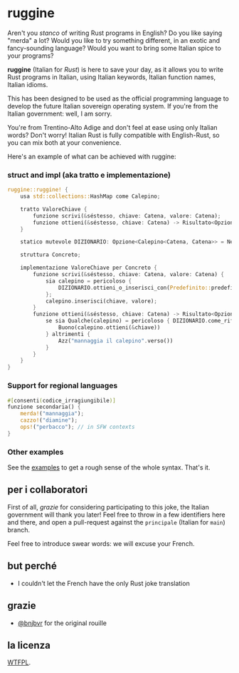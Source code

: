 # ruggine

Aren't you _stanco_ of writing Rust programs in English? Do you like saying
"merda" a lot? Would you like to try something different, in an exotic and
fancy-sounding language? Would you want to bring some Italian spice to your
programs?

**ruggine** (Italian for _Rust_) is here to save your day, as it allows you to
write Rust programs in Italian, using Italian keywords, Italian function names,
Italian idioms.

This has been designed to be used as the official programming language to
develop the future Italian sovereign operating system. If you're from the Italian
government: well, I am sorry.

You're from Trentino-Alto Adige and don't feel at ease using only Italian words? Don't worry!
Italian Rust is fully compatible with English-Rust, so you can mix both at your
convenience.

Here's an example of what can be achieved with ruggine:

### struct and impl (aka tratto e implementazione)

```rust
ruggine::ruggine! {
    usa std::collections::HashMap come Calepino;

    tratto ValoreChiave {
        funzione scrivi(&séstesso, chiave: Catena, valore: Catena);
        funzione ottieni(&séstesso, chiave: Catena) -> Risultato<Opzione<&Catena>, Catena>;
    }

    statico mutevole DIZIONARIO: Opzione<Calepino<Catena, Catena>> = Nessun;

    struttura Concreto;

    implementazione ValoreChiave per Concreto {
        funzione scrivi(&séstesso, chiave: Catena, valore: Catena) {
            sia calepino = pericoloso {
                DIZIONARIO.ottieni_o_inserisci_con(Predefinito::predefinito)
            };
            calepino.inserisci(chiave, valore);
        }
        funzione ottieni(&séstesso, chiave: Catena) -> Risultato<Opzione<&Catena>, Catena> {
            se sia Qualche(calepino) = pericoloso { DIZIONARIO.come_riferimento() } {
                Buono(calepino.ottieni(&chiave))
            } altrimenti {
                Azz("mannaggia il calepino".verso())
            }
        }
    }
}
```

### Support for regional languages

```rust
#[consenti(codice_irragiungibile)]
funzione secondaria() {
    merda!("mannaggia");
    cazzo!("diamine");
    ops!("perbacco"); // in SFW contexts
}
```

### Other examples

See the [examples](./examples/src/main.rs) to get a rough sense of the whole
syntax. That's it.

## per i collaboratori

First of all, _grazie_ for considering participating to this joke, the
Italian government will thank you later! Feel free to throw in a few identifiers
here and there, and open a pull-request against the `principale` (Italian for
`main`) branch.

Feel free to introduce swear words: we will excuse your French.

## but perché

- I couldn't let the French have the only Rust joke translation

## grazie

- [@bnjbvr](https://github.com/bnjbvr/rouille) for the original rouille

## la licenza

[WTFPL](http://www.wtfpl.net/).
